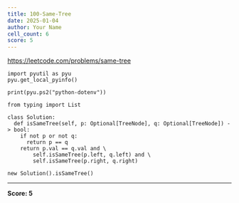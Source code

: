 ```yaml
---
title: 100-Same-Tree
date: 2025-01-04
author: Your Name
cell_count: 6
score: 5
---
```


https://leetcode.com/problems/same-tree


```
import pyutil as pyu
pyu.get_local_pyinfo()
```


```
print(pyu.ps2("python-dotenv"))
```


```
from typing import List
```


```
class Solution:
  def isSameTree(self, p: Optional[TreeNode], q: Optional[TreeNode]) -> bool:
    if not p or not q:
      return p == q
    return p.val == q.val and \
        self.isSameTree(p.left, q.left) and \
        self.isSameTree(p.right, q.right)
```


```
new Solution().isSameTree()
```


---
**Score: 5**